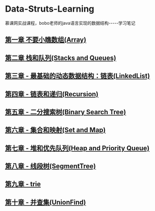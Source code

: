 # Data-Struts-Learning
慕课网实战课程，bobo老师的java语言实现的数据结构-----学习笔记
## [第一章 不要小瞧数组(Array)](https://github.com/unlimitbladeworks/Data-Struts-Learning/tree/master/1-Chapter-Array) ##

## [第二章 栈和队列(Stacks and Queues)](https://github.com/unlimitbladeworks/Data-Struts-Learning/tree/master/2-Chapter-Stacks-Queues) ##

## [第三章 - 最基础的动态数据结构：链表(LinkedList)](https://github.com/unlimitbladeworks/Data-Struts-Learning/tree/master/3-Chapter-LinkedList) ##

## [第四章 - 链表和递归(Recursion)](https://github.com/unlimitbladeworks/Data-Struts-Learning/tree/master/4-Chapter-Recursion) ##

## [第五章 - 二分搜索树(Binary Search Tree)](https://github.com/unlimitbladeworks/Data-Struts-Learning/tree/master/5-Chapter-Binary-Search-Tree) ##

## [第六章 - 集合和映射(Set and Map)](https://github.com/unlimitbladeworks/Data-Struts-Learning/tree/master/6-Chapter-Set-Map) ##

## [第七章 - 堆和优先队列(Heap and Priority Queue)](https://github.com/unlimitbladeworks/Data-Struts-Learning/tree/master/7-Chapter-Heap-and-Priority-Queue) ##

## [第八章 - 线段树(SegmentTree)](https://github.com/unlimitbladeworks/Data-Struts-Learning/tree/master/8-Chapter-Segment-Tree) ##

## [第九章 - trie](https://github.com/unlimitbladeworks/Data-Struts-Learning/tree/master/9-Chapter-Trie) ##

## [第十章 - 并查集(UnionFind)](https://github.com/unlimitbladeworks/Data-Struts-Learning/tree/master/-10Chapter-UnionFind) ##